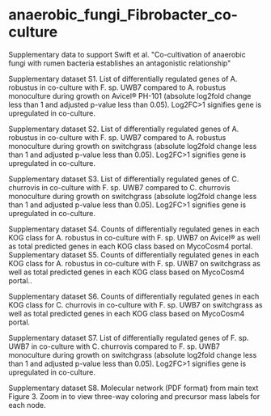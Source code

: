 # anaerobic_fungi_Fibrobacter_co-culture
Supplementary data to support Swift et al. "Co-cultivation of anaerobic fungi with rumen bacteria establishes an antagonistic relationship"

Supplementary dataset S1. List of differentially regulated genes of A. robustus in co-culture with F. sp. UWB7 compared to A. robustus monoculture during growth on Avicel® PH-101 (absolute log2fold change less than 1 and adjusted p-value less than 0.05). Log2FC>1 signifies gene is upregulated in co-culture.

Supplementary dataset S2. List of differentially regulated genes of A. robustus in co-culture with F. sp. UWB7 compared to A. robustus monoculture during growth on switchgrass (absolute log2fold change less than 1 and adjusted p-value less than 0.05). Log2FC>1 signifies gene is upregulated in co-culture.

Supplementary dataset S3. List of differentially regulated genes of C. churrovis in co-culture with F. sp. UWB7 compared to C. churrovis monoculture during growth on switchgrass (absolute log2fold change less than 1 and adjusted p-value less than 0.05). Log2FC>1 signifies gene is upregulated in co-culture.

Supplementary dataset S4. Counts of differentially regulated genes in each KOG class for A. robustus in co-culture with F. sp. UWB7 on Avicel® as well as total predicted genes in each KOG class based on MycoCosm4 portal. 
Supplementary dataset S5. Counts of differentially regulated genes in each KOG class for A. robustus in co-culture with F. sp. UWB7 on switchgrass as well as total predicted genes in each KOG class based on MycoCosm4 portal..

Supplementary dataset S6. Counts of differentially regulated genes in each KOG class for C. churrovis in co-culture with F. sp. UWB7 on switchgrass as well as total predicted genes in each KOG class based on MycoCosm4 portal.

Supplementary dataset S7. List of differentially regulated genes of F. sp. UWB7 in co-culture with C. churrovis compared to F. sp. UWB7 monoculture during growth on switchgrass (absolute log2fold change less than 1 and adjusted p-value less than 0.05). Log2FC>1 signifies gene is upregulated in co-culture.

Supplementary dataset S8. Molecular network (PDF format) from main text Figure 3. Zoom in to view three-way coloring and precursor mass labels for each node.
